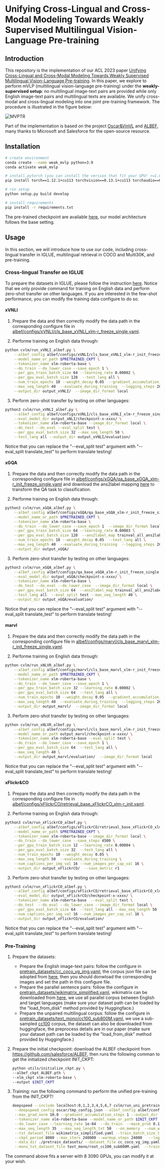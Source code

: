 # Unifying Cross-Lingual and Cross-Modal Modeling Towards Weakly Supervised Multilingual Vision-Language Pre-training

## Introduction

This repository is the implementation of our ACL 2023 paper [Unifying Cross-Lingual and Cross-Modal Modeling Towards Weakly Supervised Multilingual Vision-Language Pre-training](https://arxiv.org/abs/2201.12596). In this paper, we explore to perform mVLP (multilingual vision-language pre-training) under the **weakly-supervised setup**: no multilingual image-text pairs are provided while only English image-text pairs and multilingual texts are available. We unify cross-modal and cross-lingual modeling into one joint pre-training framework. The procedure is illustrated in the figure below:

![MVPTR](./figs/weak_mvlp.png)

Part of the implementation is based on the project [Oscar&VinVL](https://github.com/microsoft/Oscar) and [ALBEF](https://github.com/salesforce/ALBEF), many thanks to Microsoft and Salesforce for the open-source resource.

## Installation

```bash
# create environment
conda create --name weak_mvlp python=3.9
conda activate weak_mvlp

# install pytorch (you can install the version that fit your GPU! >=1.8.0 is recommended!)
pip install torch==1.12.1+cu113 torchvision==0.13.1+cu113 torchaudio==0.12.1 --extra-index-url https://download.pytorch.org/whl/cu113

# run setup
python setup.py build develop

# install requirements
pip install -r requirements.txt
```

The pre-trained checkpoint are available [here](https://drive.google.com/file/d/16TNcpCXUGwBwtm4q-HMdxyCbUfEv1yw-/view?usp=sharing), our model architecture follows the base setting.

## Usage

In this section, we will introduce how to use our code, including cross-lingual transfer in IGLUE, multilingual retrieval in COCO and Multi30K, and pre-training. 

### Cross-lingual Transfer on IGLUE

To prepare the datasets in IGLUE, please follow the instruction [here](https://github.com/e-bug/iglue). Notice that we only provide command for training on English data and perform zero-shot transfer on other languages. If you are interested in the few-shot performance, you can modify the training data configure to do so.

#### xVNLI

1. Prepare the data and then correctly modify the data path in the corresponding configure file in [albef/configs/xVNLI/cls_base_xVNLI_xlm-r_freeze_single.yaml](https://github.com/FudanDISC/weakly-supervised-mVLP/blob/master/albef/configs/xVNLI/cls_base_xVNLI_xlm-r_init_freeze_single.yaml).

2. Performe training on English data through:

```bash
python cvlm/run_xVNLI_albef.py \
    --albef_config albef/configs/xVNLI/cls_base_xVNLI_xlm-r_init_freeze_single.yaml \
    --model_name_or_path $PRETRAINED_CKPT \
    --tokenizer_name xlm-roberta-base \
    --do_train --do_lower_case --save_epoch 1 \
    --per_gpu_train_batch_size 64 --learning_rate 0.00002 \
    --per_gpu_eval_batch_size 128  --test_lang all \
    --num_train_epochs 10 --weight_decay 0.05  --gradient_accumulation_steps 1 \
    --max_seq_length 40  --evaluate_during_training  --logging_steps 20  --time_debug \
    --output_dir output_xVNLI/  --image_dir_format local
```

3. Perform zero-shot transfer by testing on other languages:

```bash
python3 cvlm/run_xVNLI_albef.py \
    --albef_config albef/configs/xVNLI/cls_base_xVNLI_xlm-r_freeze_single.yaml \
    --eval_model_dir output_xNLI/checkpoint-x-xxxx/ \
    --tokenizer_name xlm-roberta-base --image_dir_format local \
    --do_test --do_eval --eval_split test \
    --per_gpu_eval_batch_size 32 --max_seq_length 50 \
    --test_lang all --output_dir output_xVNLI/evaluation/
```
Notice that you can replace the "--eval_split test" argument with "--eval_split translate_test" to perform translate testing!

#### xGQA

1. Prepare the data and then correctly modify the data path in the corresponding configure file in [albef/configs/xGQA/qa_base_xGQA_xlm-r_init_freeze_single.yaml](https://github.com/FudanDISC/weakly-supervised-mVLP/blob/master/albef/configs/xGQA/qa_base_xGQA_xlm-r_init_freeze_single.yaml) and download the ans2label mapping [here](https://drive.google.com/file/d/1pKD9ZEFbR15oysxAbe1DNU0yYVMwzOlR/view?usp=sharing) to transform the QA task to classification.

2. Performe training on English data through:

```bash
python3 cvlm/run_xGQA_albef.py \
    --albef_config albef/configs/xGQA/qa_base_xGQA_xlm-r_init_freeze_single.yaml \
    --model_name_or_path $PRETRAINED_CKPT \
    --tokenizer_name xlm-roberta-base \
    --do_train --do_lower_case --save_epoch 1  --image_dir_format local \
    --per_gpu_train_batch_size 64 --learning_rate 0.00003 \
    --per_gpu_eval_batch_size 128  --ans2label_map trainval_all_ans2label.pkl \
    --num_train_epochs 10 --weight_decay 0.05  --test_lang all \
    --max_seq_length 40  --evaluate_during_training  --logging_steps 20 \
    --output_dir output_xGQA/ 
```

3. Perform zero-shot transfer by testing on other languages:

```bash
python3 cvlm/run_xGQA_albef.py \
    --albef_config albef/configs/qa_base_xGQA_xlm-r_init_freeze_single.yaml \
    --eval_model_dir output_xGQA/checkpoint-x-xxxx/ \
    --tokenizer_name xlm-roberta-base \
    --do_test --do_eval --do_lower_case  --image_dir_format local \
    --per_gpu_eval_batch_size 64  --ans2label_map trainval_all_ans2label.pkl \
    --test_lang all  --eval_split test --max_seq_length 40 \
    --output_dir output_xGQA/evaluation/
```
Notice that you can replace the "--eval_split test" argument with "--eval_split translate_test" to perform translate testing!

#### marvl

1. Prepare the data and then correctly modify the data path in the corresponding configure file in [albef/configs/marvl/cls_base_marvl_xlm-r_init_freeze_single.yaml](https://github.com/FudanDISC/weakly-supervised-mVLP/blob/master/albef/configs/marvl/cls_base_marvl_xlm-r_init_freeze_single.yaml).

2. Performe training on English data through:

```bash
python cvlm/run_xNLVR_albef.py \
    --albef_config albef/configs/marvl/cls_base_marvl_xlm-r_init_freeze_single.yaml \
    --model_name_or_path $PRETRAINED_CKPT \
    --tokenizer_name xlm-roberta-base \
    --do_train --do_lower_case --save_epoch 1 \
    --per_gpu_train_batch_size 32 --learning_rate 0.00002 \
    --per_gpu_eval_batch_size 64  --test_lang all \
    --num_train_epochs 10 --weight_decay 0.05  --gradient_accumulation_steps 1 \
    --max_seq_length 40  --evaluate_during_training  --logging_steps 20  --time_debug \
    --output_dir output_marvl/  --image_dir_format local 
```

3. Perform zero-shot transfer by testing on other languages:

```bash
python cvlm/run_xNLVR_albef.py \
    --albef_config albef/configs/marvl/cls_base_marvl_xlm-r_init_freeze_single.yaml \
    --model_name_or_path output_marvl/checkpoint-x-xxxx/ \
    --tokenizer_name xlm-roberta-base --eval_split test \
    --do_train --do_lower_case --save_epoch 1 \
    --per_gpu_eval_batch_size 64  --test_lang all \
    --max_seq_length 40 \
    --output_dir output_marvl/evaluation/  --image_dir_format local
```
Notice that you can replace the "--eval_split test" argument with "--eval_split translate_test" to perform translate testing!

#### xFlickr&CO

1. Prepare the data and then correctly modify the data path in the corresponding configure file in [albef/configs/xFlickrCO/retrieval_base_xFlickrCO_xlm-r_init.yaml](https://github.com/FudanDISC/weakly-supervised-mVLP/blob/master/albef/configs/xFlickrCO/retrieval_base_xFlickrCO_xlm-r_init.yaml).

2. Performe training on English data through:

```bash
python3 cvlm/run_xFlickrCO_albef.py \
    --albef_config albef/configs/xFlickrCO/retrieval_base_xFlickrCO_xlm-r_init.yaml \
    --model_name_or_path $PRETRAINED_CKPT \
    --tokenizer_name xlm-roberta-base --image_dir_format local \
    --do_train --do_lower_case --save_steps 4500 \
    --per_gpu_train_batch_size 12 --learning_rate 0.00004 \
    --per_gpu_eval_batch_size 32  --test_lang all \
    --num_train_epochs 10 --weight_decay 0.05 \
    --max_seq_length 50  --evaluate_during_training \
    --num_captions_per_img_val 16 --num_images_per_cap_val 16 \
    --output_dir output_xFlickrCO/  --save_metric r1
```

3. Perform zero-shot transfer by testing on other languages:

```bash
python3 cvlm/run_xFlickrCO_albef.py \
    --albef_config albef/configs/xFlickrCO/retrieval_base_xFlickrCO_xlm-r_init.yaml \
    --eval_model_dir output_xFlickrCO/checkpoint-x-xxxx/ \
    --tokenizer_name xlm-roberta-base  --eval_split test \
    --do_test  --do_eval --do_lower_case --image_dir_format local \
    --per_gpu_eval_batch_size 64  --test_lang all --max_seq_length 50  \
    --num_captions_per_img_val 16 --num_images_per_cap_val 16 \
    --output_dir output_xFlickrCO/evaluation/
```
Notice that you can replace the "--eval_split test" argument with "--eval_split translate_test" to perform translate testing!

### Pre-Training

1. Prepare the datasets:
   - Prepare the English image-text pairs: follow the configure in [pretrain_datasets/cc_coco_vg_img.yaml](https://github.com/FudanDISC/weakly-supervised-mVLP/blob/master/pretrain_datasets/cc_coco_vg_img.yaml), the corpus json file can be adopted from [here](https://storage.googleapis.com/sfr-pcl-data-research/ALBEF/json_pretrain.zip), then you should donwload the corresponding images and set the path in this configure file.
   - Prepare the parallel sentence pairs: follow the configure in [pretrain_datasets/wikimatrix_simplified.yaml](https://github.com/FudanDISC/weakly-supervised-mVLP/blob/master/pretrain_datasets/wikimatrix_simplified.yaml), wikimatrix can be downloaded from [here](https://opus.nlpl.eu/WikiMatrix.php), we use all parallel corpus between English and target languages (make sure your dataset path can be loaded by the "load_from_disk" method provided by Huggingface.)
   - Prepare the unpaired multilingual corpus: follow the configure in [pretrain_datasets/text_mono/cc100_sub800M.yaml](https://github.com/FudanDISC/weakly-supervised-mVLP/blob/master/pretrain_datasets/text_mono/cc100_sub800M.yaml), we use a sub-sampled [cc100](https://data.statmt.org/cc-100/) corpus, the dataset can also be downloaded from huggingface, the preprocess details are in our paper (make sure your dataset path can be loaded by the "load_from_disk" method provided by Huggingface.)

2. Prepare the initial checkpoint: download the ALBEF checkpoint from https://github.com/salesforce/ALBEF, then runs the following comman to get the initialized checkpoint INIT_CKPT:
   ```bash
   python utils/initialize_ckpt.py \
   --albef_ckpt ALBEF.pth \
   --xlm_ckpt xlm-roberta-base \
   --output $INIT_CKPT
   ```

3. Training: run the following command to perform the unified pre-training from the INIT_CKPT!

   ```bash
   deepspeed --include localhost:0,1,2,3,4,5,6,7 cvlm/run_uni_pretrain.py \
    --deepspeed_config oscar/tmp_config.json --albef_config albef/configs/pretrain_base_xlm-r_uni_freeze_vis.yaml \
    --max_grad_norm 10.0 --gradient_accumulation_steps 1 --output_dir pretrain/unified_mvlp/  \
    --tokenizer_name xlm-roberta-base --model_name_or_path $INIT_CKPT \
    --do_lower_case --learning_rate 1e-04  --do_train  --mask_prob 0.15 --deepspeed  --avoid_mlm_head_tie \
    --max_seq_length 35  --max_seq_length_txt 50  --on_memory  --num_workers 4 --drop_out 0.1  --train_batch_size 512 \
    --txt_dataset_file wikimatrix_simplified.yaml --train_batch_size_txt 2048  --img_txt_mod img-txt-full \
    --ckpt_period 8000 --max_iters 240000 --warmup_steps 24000   --log_period 10  --txt_txt_mod para_txt_full \
    --data_dir ./pretrain_datasets/ --dataset_file cc_coco_vg_img.yaml  --txt_dataformat transformers \
    --mono_txt_dataset_file text_mono/root_cc100_sub800M.yaml  --train_batch_size_mono_txt 2048  --mono_txt_max_length 64
    ```
The command above fits a server with 8 3090 GPUs, you can modify it at your wish.


